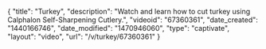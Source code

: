{
    "title": "Turkey",
    "description": "Watch and learn how to cut turkey using Calphalon Self-Sharpening Cutlery.",
    "videoid": "67360361",
    "date_created": "1440166746",
    "date_modified": "1470946060",
    "type": "captivate",
    "layout": "video",
    "url": "\/v\/turkey\/67360361"
}